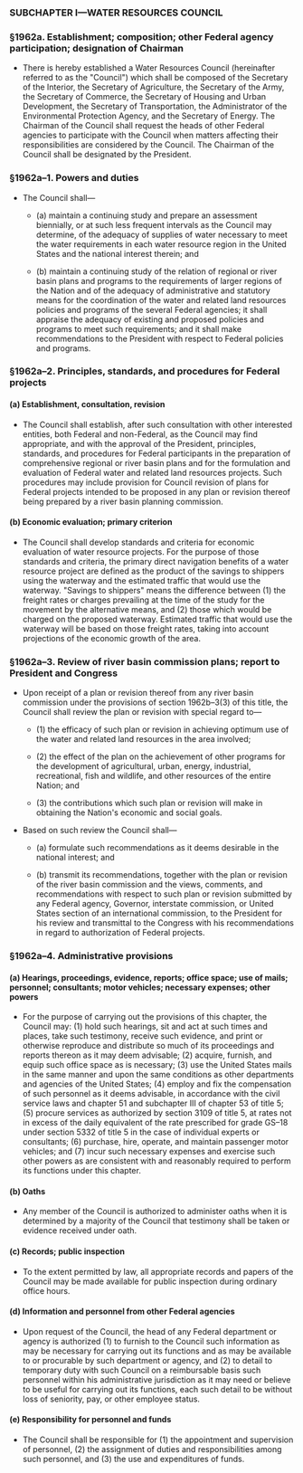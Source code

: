 ### SUBCHAPTER I—WATER RESOURCES COUNCIL

### §1962a. Establishment; composition; other Federal agency participation; designation of Chairman
* There is hereby established a Water Resources Council (hereinafter referred to as the "Council") which shall be composed of the Secretary of the Interior, the Secretary of Agriculture, the Secretary of the Army, the Secretary of Commerce, the Secretary of Housing and Urban Development, the Secretary of Transportation, the Administrator of the Environmental Protection Agency, and the Secretary of Energy. The Chairman of the Council shall request the heads of other Federal agencies to participate with the Council when matters affecting their responsibilities are considered by the Council. The Chairman of the Council shall be designated by the President.

### §1962a–1. Powers and duties
* The Council shall—

  * (a) maintain a continuing study and prepare an assessment biennially, or at such less frequent intervals as the Council may determine, of the adequacy of supplies of water necessary to meet the water requirements in each water resource region in the United States and the national interest therein; and

  * (b) maintain a continuing study of the relation of regional or river basin plans and programs to the requirements of larger regions of the Nation and of the adequacy of administrative and statutory means for the coordination of the water and related land resources policies and programs of the several Federal agencies; it shall appraise the adequacy of existing and proposed policies and programs to meet such requirements; and it shall make recommendations to the President with respect to Federal policies and programs.

### §1962a–2. Principles, standards, and procedures for Federal projects
#### (a) Establishment, consultation, revision
* The Council shall establish, after such consultation with other interested entities, both Federal and non-Federal, as the Council may find appropriate, and with the approval of the President, principles, standards, and procedures for Federal participants in the preparation of comprehensive regional or river basin plans and for the formulation and evaluation of Federal water and related land resources projects. Such procedures may include provision for Council revision of plans for Federal projects intended to be proposed in any plan or revision thereof being prepared by a river basin planning commission.

#### (b) Economic evaluation; primary criterion
* The Council shall develop standards and criteria for economic evaluation of water resource projects. For the purpose of those standards and criteria, the primary direct navigation benefits of a water resource project are defined as the product of the savings to shippers using the waterway and the estimated traffic that would use the waterway. "Savings to shippers" means the difference between (1) the freight rates or charges prevailing at the time of the study for the movement by the alternative means, and (2) those which would be charged on the proposed waterway. Estimated traffic that would use the waterway will be based on those freight rates, taking into account projections of the economic growth of the area.

### §1962a–3. Review of river basin commission plans; report to President and Congress
* Upon receipt of a plan or revision thereof from any river basin commission under the provisions of section 1962b–3(3) of this title, the Council shall review the plan or revision with special regard to—

  * (1) the efficacy of such plan or revision in achieving optimum use of the water and related land resources in the area involved;

  * (2) the effect of the plan on the achievement of other programs for the development of agricultural, urban, energy, industrial, recreational, fish and wildlife, and other resources of the entire Nation; and

  * (3) the contributions which such plan or revision will make in obtaining the Nation's economic and social goals.


* Based on such review the Council shall—

  * (a) formulate such recommendations as it deems desirable in the national interest; and

  * (b) transmit its recommendations, together with the plan or revision of the river basin commission and the views, comments, and recommendations with respect to such plan or revision submitted by any Federal agency, Governor, interstate commission, or United States section of an international commission, to the President for his review and transmittal to the Congress with his recommendations in regard to authorization of Federal projects.

### §1962a–4. Administrative provisions
#### (a) Hearings, proceedings, evidence, reports; office space; use of mails; personnel; consultants; motor vehicles; necessary expenses; other powers
* For the purpose of carrying out the provisions of this chapter, the Council may: (1) hold such hearings, sit and act at such times and places, take such testimony, receive such evidence, and print or otherwise reproduce and distribute so much of its proceedings and reports thereon as it may deem advisable; (2) acquire, furnish, and equip such office space as is necessary; (3) use the United States mails in the same manner and upon the same conditions as other departments and agencies of the United States; (4) employ and fix the compensation of such personnel as it deems advisable, in accordance with the civil service laws and chapter 51 and subchapter III of chapter 53 of title 5; (5) procure services as authorized by section 3109 of title 5, at rates not in excess of the daily equivalent of the rate prescribed for grade GS–18 under section 5332 of title 5 in the case of individual experts or consultants; (6) purchase, hire, operate, and maintain passenger motor vehicles; and (7) incur such necessary expenses and exercise such other powers as are consistent with and reasonably required to perform its functions under this chapter.

#### (b) Oaths
* Any member of the Council is authorized to administer oaths when it is determined by a majority of the Council that testimony shall be taken or evidence received under oath.

#### (c) Records; public inspection
* To the extent permitted by law, all appropriate records and papers of the Council may be made available for public inspection during ordinary office hours.

#### (d) Information and personnel from other Federal agencies
* Upon request of the Council, the head of any Federal department or agency is authorized (1) to furnish to the Council such information as may be necessary for carrying out its functions and as may be available to or procurable by such department or agency, and (2) to detail to temporary duty with such Council on a reimbursable basis such personnel within his administrative jurisdiction as it may need or believe to be useful for carrying out its functions, each such detail to be without loss of seniority, pay, or other employee status.

#### (e) Responsibility for personnel and funds
* The Council shall be responsible for (1) the appointment and supervision of personnel, (2) the assignment of duties and responsibilities among such personnel, and (3) the use and expenditures of funds.